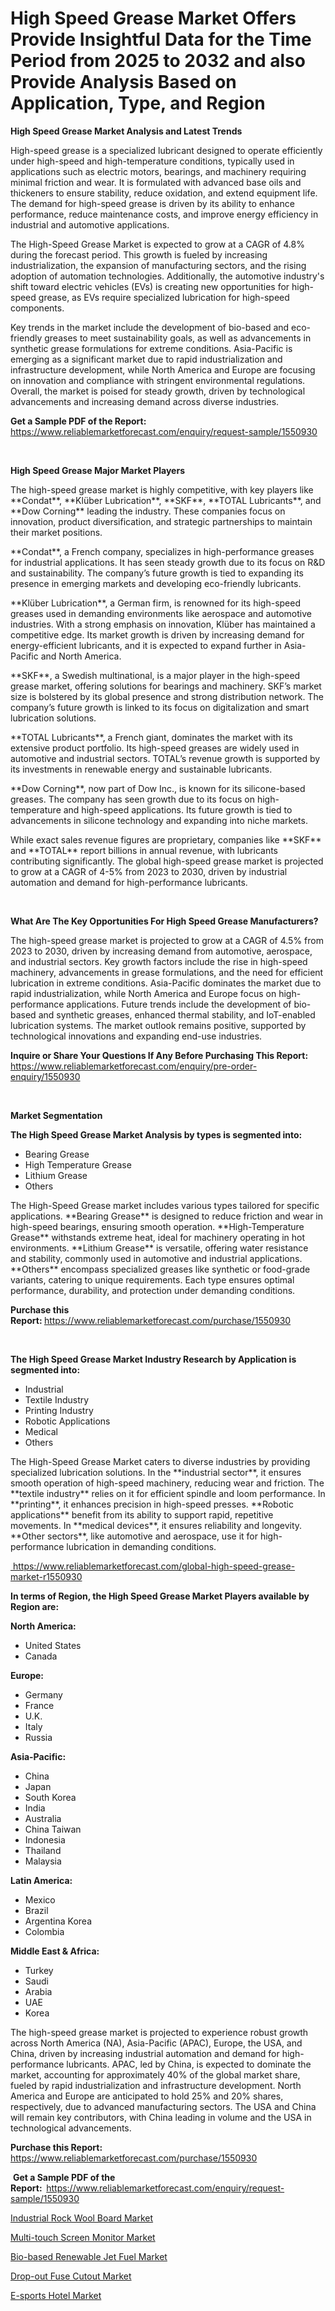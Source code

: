 <p><h1>High Speed Grease Market Offers Provide Insightful Data for the Time Period from 2025 to 2032 and also Provide Analysis Based on Application, Type, and Region</h1></p><p><strong>High Speed Grease Market Analysis and Latest Trends</strong></p>
<p><p>High-speed grease is a specialized lubricant designed to operate efficiently under high-speed and high-temperature conditions, typically used in applications such as electric motors, bearings, and machinery requiring minimal friction and wear. It is formulated with advanced base oils and thickeners to ensure stability, reduce oxidation, and extend equipment life. The demand for high-speed grease is driven by its ability to enhance performance, reduce maintenance costs, and improve energy efficiency in industrial and automotive applications.</p><p>The High-Speed Grease Market is expected to grow at a CAGR of 4.8% during the forecast period. This growth is fueled by increasing industrialization, the expansion of manufacturing sectors, and the rising adoption of automation technologies. Additionally, the automotive industry's shift toward electric vehicles (EVs) is creating new opportunities for high-speed grease, as EVs require specialized lubrication for high-speed components.</p><p>Key trends in the market include the development of bio-based and eco-friendly greases to meet sustainability goals, as well as advancements in synthetic grease formulations for extreme conditions. Asia-Pacific is emerging as a significant market due to rapid industrialization and infrastructure development, while North America and Europe are focusing on innovation and compliance with stringent environmental regulations. Overall, the market is poised for steady growth, driven by technological advancements and increasing demand across diverse industries.</p></p>
<p><strong>Get a Sample PDF of the Report:&nbsp;</strong> <a href="https://www.reliablemarketforecast.com/enquiry/request-sample/1550930?utm_campaign=2200&utm_medium=2&utm_source=Github&utm_content=ia&utm_term=25012025&utm_id=high-speed-grease">https://www.reliablemarketforecast.com/enquiry/request-sample/1550930</a></p>
<p>&nbsp;</p>
<p><strong>High Speed Grease Major Market Players</strong></p>
<p><p>The high-speed grease market is highly competitive, with key players like **Condat**, **Klüber Lubrication**, **SKF**, **TOTAL Lubricants**, and **Dow Corning** leading the industry. These companies focus on innovation, product diversification, and strategic partnerships to maintain their market positions.</p><p>**Condat**, a French company, specializes in high-performance greases for industrial applications. It has seen steady growth due to its focus on R&D and sustainability. The company’s future growth is tied to expanding its presence in emerging markets and developing eco-friendly lubricants.</p><p>**Klüber Lubrication**, a German firm, is renowned for its high-speed greases used in demanding environments like aerospace and automotive industries. With a strong emphasis on innovation, Klüber has maintained a competitive edge. Its market growth is driven by increasing demand for energy-efficient lubricants, and it is expected to expand further in Asia-Pacific and North America.</p><p>**SKF**, a Swedish multinational, is a major player in the high-speed grease market, offering solutions for bearings and machinery. SKF’s market size is bolstered by its global presence and strong distribution network. The company’s future growth is linked to its focus on digitalization and smart lubrication solutions.</p><p>**TOTAL Lubricants**, a French giant, dominates the market with its extensive product portfolio. Its high-speed greases are widely used in automotive and industrial sectors. TOTAL’s revenue growth is supported by its investments in renewable energy and sustainable lubricants.</p><p>**Dow Corning**, now part of Dow Inc., is known for its silicone-based greases. The company has seen growth due to its focus on high-temperature and high-speed applications. Its future growth is tied to advancements in silicone technology and expanding into niche markets.</p><p>While exact sales revenue figures are proprietary, companies like **SKF** and **TOTAL** report billions in annual revenue, with lubricants contributing significantly. The global high-speed grease market is projected to grow at a CAGR of 4-5% from 2023 to 2030, driven by industrial automation and demand for high-performance lubricants.</p></p>
<p>&nbsp;</p>
<p><strong>What Are The Key Opportunities For High Speed Grease Manufacturers?</strong></p>
<p><p>The high-speed grease market is projected to grow at a CAGR of 4.5% from 2023 to 2030, driven by increasing demand from automotive, aerospace, and industrial sectors. Key growth factors include the rise in high-speed machinery, advancements in grease formulations, and the need for efficient lubrication in extreme conditions. Asia-Pacific dominates the market due to rapid industrialization, while North America and Europe focus on high-performance applications. Future trends include the development of bio-based and synthetic greases, enhanced thermal stability, and IoT-enabled lubrication systems. The market outlook remains positive, supported by technological innovations and expanding end-use industries.</p></p>
<p><strong>Inquire or Share Your Questions If Any Before Purchasing This Report:</strong> <a href="https://www.reliablemarketforecast.com/enquiry/pre-order-enquiry/1550930?utm_campaign=2200&utm_medium=2&utm_source=Github&utm_content=ia&utm_term=25012025&utm_id=high-speed-grease">https://www.reliablemarketforecast.com/enquiry/pre-order-enquiry/1550930</a></p>
<p>&nbsp;</p>
<p><strong>Market Segmentation</strong></p>
<p><strong>The High Speed Grease Market Analysis by types is segmented into:</strong></p>
<p><ul><li>Bearing Grease</li><li>High Temperature Grease</li><li>Lithium Grease</li><li>Others</li></ul></p>
<p><p>The High-Speed Grease market includes various types tailored for specific applications. **Bearing Grease** is designed to reduce friction and wear in high-speed bearings, ensuring smooth operation. **High-Temperature Grease** withstands extreme heat, ideal for machinery operating in hot environments. **Lithium Grease** is versatile, offering water resistance and stability, commonly used in automotive and industrial applications. **Others** encompass specialized greases like synthetic or food-grade variants, catering to unique requirements. Each type ensures optimal performance, durability, and protection under demanding conditions.</p></p>
<p><strong>Purchase this Report:&nbsp;</strong><a href="https://www.reliablemarketforecast.com/purchase/1550930?utm_campaign=2200&utm_medium=2&utm_source=Github&utm_content=ia&utm_term=25012025&utm_id=high-speed-grease">https://www.reliablemarketforecast.com/purchase/1550930</a></p>
<p>&nbsp;</p>
<p><strong>The High Speed Grease Market Industry Research by Application is segmented into:</strong></p>
<p><ul><li>Industrial</li><li>Textile Industry</li><li>Printing Industry</li><li>Robotic Applications</li><li>Medical</li><li>Others</li></ul></p>
<p><p>The High-Speed Grease Market caters to diverse industries by providing specialized lubrication solutions. In the **industrial sector**, it ensures smooth operation of high-speed machinery, reducing wear and friction. The **textile industry** relies on it for efficient spindle and loom performance. In **printing**, it enhances precision in high-speed presses. **Robotic applications** benefit from its ability to support rapid, repetitive movements. In **medical devices**, it ensures reliability and longevity. **Other sectors**, like automotive and aerospace, use it for high-performance lubrication in demanding conditions.</p></p>
<p><a href="https://www.reliablemarketforecast.com/global-high-speed-grease-market-r1550930?utm_campaign=2200&utm_medium=2&utm_source=Github&utm_content=ia&utm_term=25012025&utm_id=high-speed-grease">&nbsp;https://www.reliablemarketforecast.com/global-high-speed-grease-market-r1550930</a></p>
<p><strong>In terms of Region, the High Speed Grease Market Players available by Region are:</strong></p>
<p>
    <p> <strong> North America: </strong>
        <ul>
            <li>United States</li>
            <li>Canada</li>
        </ul>
        </p> 
    <p> <strong> Europe: </strong>
        <ul>
            <li>Germany</li>
            <li>France</li>
            <li>U.K.</li>
            <li>Italy</li>
            <li>Russia</li>
        </ul>
        </p> 
    <p> <strong> Asia-Pacific: </strong>
        <ul>
            <li>China</li>
            <li>Japan</li>
            <li>South Korea</li>
            <li>India</li>
            <li>Australia</li>
            <li>China Taiwan</li>
            <li>Indonesia</li>
            <li>Thailand</li>
            <li>Malaysia</li>
        </ul>
        </p> 
    <p> <strong> Latin America: </strong>
        <ul>
            <li>Mexico</li>
            <li>Brazil</li>
            <li>Argentina Korea</li>
            <li>Colombia</li>
        </ul>
        </p> 
    <p> <strong> Middle East & Africa: </strong>
        <ul>
            <li>Turkey</li>
            <li>Saudi</li>
            <li>Arabia</li>
            <li>UAE</li>
            <li>Korea</li>
        </ul>
    </p>
    </p>
<p><p>The high-speed grease market is projected to experience robust growth across North America (NA), Asia-Pacific (APAC), Europe, the USA, and China, driven by increasing industrial automation and demand for high-performance lubricants. APAC, led by China, is expected to dominate the market, accounting for approximately 40% of the global market share, fueled by rapid industrialization and infrastructure development. North America and Europe are anticipated to hold 25% and 20% shares, respectively, due to advanced manufacturing sectors. The USA and China will remain key contributors, with China leading in volume and the USA in technological advancements.</p></p>
<p><strong>Purchase this Report: </strong><a href="https://www.reliablemarketforecast.com/purchase/1550930?utm_campaign=2200&utm_medium=2&utm_source=Github&utm_content=ia&utm_term=25012025&utm_id=high-speed-grease">https://www.reliablemarketforecast.com/purchase/1550930</a></p>
<p>&nbsp;<strong>Get a Sample PDF of the Report:&nbsp;&nbsp;</strong><a href="https://www.reliablemarketforecast.com/enquiry/request-sample/1550930?utm_campaign=2200&utm_medium=2&utm_source=Github&utm_content=ia&utm_term=25012025&utm_id=high-speed-grease">https://www.reliablemarketforecast.com/enquiry/request-sample/1550930</a></p>
<p><strong></strong></p>
<p><p><a href="https://www.linkedin.com/pulse/analytics-driven-insights-industrial-rock-wool-board-market-ksyuf?utm_campaign=2200&utm_medium=2&utm_source=Github&utm_content=ia&utm_term=25012025&utm_id=high-speed-grease">Industrial Rock Wool Board Market</a></p><p><a href="https://www.linkedin.com/pulse/overview-multi-touch-screen-monitor-markets-expected-vce6f?utm_campaign=2200&utm_medium=2&utm_source=Github&utm_content=ia&utm_term=25012025&utm_id=high-speed-grease">Multi-touch Screen Monitor Market</a></p><p><a href="https://www.linkedin.com/pulse/how-new-trends-shaping-bio-based-renewable-jet-fuel-market-rp8wc?utm_campaign=2200&utm_medium=2&utm_source=Github&utm_content=ia&utm_term=25012025&utm_id=high-speed-grease">Bio-based Renewable Jet Fuel Market</a></p><p><a href="https://www.linkedin.com/pulse/drop-out-fuse-cutout-market-research-report-exploring-size-djaie?utm_campaign=2200&utm_medium=2&utm_source=Github&utm_content=ia&utm_term=25012025&utm_id=high-speed-grease">Drop-out Fuse Cutout Market</a></p><p><a href="https://www.linkedin.com/pulse/thorough-competitor-analysis-e-sports-hotel-market-2025-2032-1bybf?utm_campaign=2200&utm_medium=2&utm_source=Github&utm_content=ia&utm_term=25012025&utm_id=high-speed-grease">E-sports Hotel Market</a></p></p>